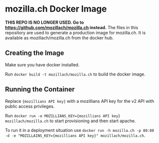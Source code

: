 # mozilla.ch Docker Image

**THIS REPO IS NO LONGER USED. Go to https://github.com/mozillach/mozilla.ch instead.** The files in this repository are used to generate a production image for
mozilla.ch. It is available as mozillach/mozilla.ch from the docker hub.

## Creating the Image
Make sure you have docker installed.

Run `docker build -t mozillach/mozilla.ch` to build the docker image.

## Running the Container

Replace `{mozillians API key}` with a mozillians API key for the v2 API with public access privileges.

Run `docker run -e MOZILLIANS_KEY={mozillians API key} mozillach/mozilla.ch` to start provisioning and then start apache.

To run it in a deployment situation use `docker run -h mozilla.ch -p 80:80 -d -e "MOZILLAINS_KEY={mozillians API key}" mozillach/mozilla.ch`.
